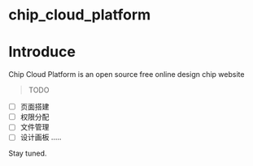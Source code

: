 # chip_cloud_platform

# Introduce

Chip Cloud Platform is an open source free online design chip website

> TODO

- [ ] 页面搭建
- [ ] 权限分配
- [ ] 文件管理
- [ ] 设计画板
.....

Stay tuned.
